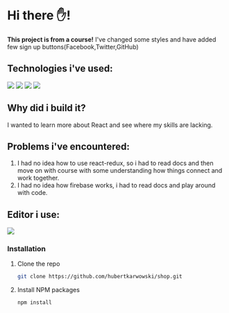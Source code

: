 
# Hi there ✋!
**This project is from a course!** I've changed some styles and have added few sign up buttons(Facebook,Twitter,GitHub)<br>
## Technologies i've used:
<p>
<img src="https://img.shields.io/badge/HTML5-E34F26?style=for-the-badge&logo=html5&logoColor=white" />
  <img src="https://img.shields.io/badge/CSS3-1572B6?style=for-the-badge&logo=css3&logoColor=white" />
  <img src="https://img.shields.io/badge/JavaScript-323330?style=for-the-badge&logo=javascript&logoColor=F7DF1E" />
  <img src="https://img.shields.io/badge/React-20232A?style=for-the-badge&logo=react&logoColor=61DAFB" />
</p>

## Why did i build it?
I wanted to learn more about React and see where my skills are lacking.

## Problems i've encountered:
1. I had no idea how to use react-redux, so i had to read docs and then move on with course with some understanding how things connect and work together.
2. I had no idea how firebase works, i had to read docs and play around with code.

## Editor i use:
<p>
<img src="https://img.shields.io/badge/Visual_Studio_Code-0078D4?style=for-the-badge&logo=visual%20studio%20code&logoColor=white" />
</p>

### Installation




1. Clone the repo
   ```sh
   git clone https://github.com/hubertkarwowski/shop.git
   ```
2. Install NPM packages
   ```sh
   npm install
   ```


